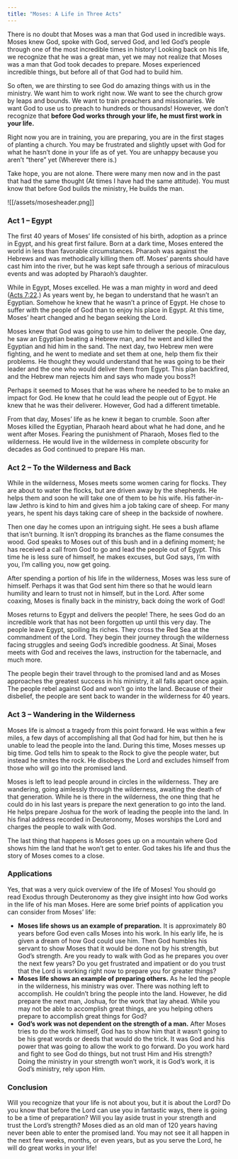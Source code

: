 ```yaml
---
title: "Moses: A Life in Three Acts"
---
```

There is no doubt that Moses was a man that God used in incredible ways. Moses knew God, spoke with God, served God, and led God’s people through one of the most incredible times in history! Looking back on his life, we recognize that he was a great man, yet we may not realize that Moses was a man that God took decades to prepare. Moses experienced incredible things, but before all of that God had to build him.

So often, we are thirsting to see God do amazing things with us in the ministry. We want him to work right now. We want to see the church grow by leaps and bounds. We want to train preachers and missionaries. We want God to use us to preach to hundreds or thousands! However, we don’t recognize that **before God works through your life, he must first work in your life.**

Right now you are in training, you are preparing, you are in the first stages of planting a church. You may be frustrated and slightly upset with God for what he hasn’t done in your life as of yet. You are unhappy because you aren’t “there” yet (Wherever there is.)

Take hope, you are not alone. There were many men now and in the past that had the same thought (At times I have had the same attitude). You must know that before God builds the ministry, He builds the man.

![[/assets/mosesheader.png]]

### Act 1 – Egypt

The first 40 years of Moses’ life consisted of his birth, adoption as a prince in Egypt, and his great first failure. Born at a dark time, Moses entered the world in less than favorable circumstances. Pharaoh was against the Hebrews and was methodically killing them off. Moses’ parents should have cast him into the river, but he was kept safe through a serious of miraculous events and was adopted by Pharaoh’s daughter.

While in Egypt, Moses excelled. He was a man mighty in word and deed ([Acts 7:22](https://web.archive.org/web/20180413134303/https://biblia.com/bible/kjv1900/Acts%207.22).) As years went by, he began to understand that he wasn’t an Egyptian. Somehow he knew that he wasn’t a prince of Egypt. He chose to suffer with the people of God than to enjoy his place in Egypt. At this time, Moses’ heart changed and he began seeking the Lord.

Moses knew that God was going to use him to deliver the people. One day, he saw an Egyptian beating a Hebrew man, and he went and killed the Egyptian and hid him in the sand. The next day, two Hebrew men were fighting, and he went to mediate and set them at one, help them fix their problems. He thought they would understand that he was going to be their leader and the one who would deliver them from Egypt. This plan backfired, and the Hebrew man rejects him and says who made you boss?!

Perhaps it seemed to Moses that he was where he needed to be to make an impact for God. He knew that he could lead the people out of Egypt. He knew that he was their deliverer. However, God had a different timetable.

From that day, Moses’ life as he knew it began to crumble. Soon after Moses killed the Egyptian, Pharaoh heard about what he had done, and he went after Moses. Fearing the punishment of Pharaoh, Moses fled to the wilderness. He would live in the wilderness in complete obscurity for decades as God continued to prepare His man.

### Act 2 – To the Wilderness and Back

While in the wilderness, Moses meets some women caring for flocks. They are about to water the flocks, but are driven away by the shepherds. He helps them and soon he will take one of them to be his wife. His father-in-law Jethro is kind to him and gives him a job taking care of sheep. For many years, he spent his days taking care of sheep in the backside of nowhere.

Then one day he comes upon an intriguing sight. He sees a bush aflame that isn’t burning. It isn’t dropping its branches as the flame consumes the wood. God speaks to Moses out of this bush and in a defining moment; he has received a call from God to go and lead the people out of Egypt. This time he is less sure of himself, he makes excuses, but God says, I’m with you, I’m calling you, now get going.

After spending a portion of his life in the wilderness, Moses was less sure of himself. Perhaps it was that God sent him there so that he would learn humility and learn to trust not in himself, but in the Lord. After some coaxing, Moses is finally back in the ministry, back doing the work of God!

Moses returns to Egypt and delivers the people! There, he sees God do an incredible work that has not been forgotten up until this very day. The people leave Egypt, spoiling its riches. They cross the Red Sea at the commandment of the Lord. They begin their journey through the wilderness facing struggles and seeing God’s incredible goodness. At Sinai, Moses meets with God and receives the laws, instruction for the tabernacle, and much more.

The people begin their travel through to the promised land and as Moses approaches the greatest success in his ministry, it all falls apart once again. The people rebel against God and won’t go into the land. Because of their disbelief, the people are sent back to wander in the wilderness for 40 years.

### Act 3 – Wandering in the Wilderness

Moses life is almost a tragedy from this point forward. He was within a few miles, a few days of accomplishing all that God had for him, but then he is unable to lead the people into the land. During this time, Moses messes up big time. God tells him to speak to the Rock to give the people water, but instead he smites the rock. He disobeys the Lord and excludes himself from those who will go into the promised land.

Moses is left to lead people around in circles in the wilderness. They are wandering, going aimlessly through the wilderness, awaiting the death of that generation. While he is there in the wilderness, the one thing that he could do in his last years is prepare the next generation to go into the land. He helps prepare Joshua for the work of leading the people into the land. In his final address recorded in Deuteronomy, Moses worships the Lord and charges the people to walk with God.

The last thing that happens is Moses goes up on a mountain where God shows him the land that he won’t get to enter. God takes his life and thus the story of Moses comes to a close.

### Applications

Yes, that was a very quick overview of the life of Moses! You should go read Exodus through Deuteronomy as they give insight into how God works in the life of his man Moses. Here are some brief points of application you can consider from Moses’ life:

- **Moses life shows us an example of preparation.** It is approximately 80 years before God even calls Moses into his work. In his early life, he is given a dream of how God could use him. Then God humbles his servant to show Moses that it would be done not by his strength, but God’s strength. Are you ready to walk with God as he prepares you over the next few years? Do you get frustrated and impatient or do you trust that the Lord is working right now to prepare you for greater things?
- **Moses life shows an example of preparing others.** As he led the people in the wilderness, his ministry was over. There was nothing left to accomplish. He couldn’t bring the people into the land. However, he did prepare the next man, Joshua, for the work that lay ahead. While you may not be able to accomplish great things, are you helping others prepare to accomplish great things for God?
- **God’s work was not dependent on the strength of a man.** After Moses tries to do the work himself, God has to show him that it wasn’t going to be his great words or deeds that would do the trick. It was God and his power that was going to allow the work to go forward. Do you work hard and fight to see God do things, but not trust Him and His strength? Doing the ministry in your strength won’t work, it is God’s work, it is God’s ministry, rely upon Him.

### Conclusion

Will you recognize that your life is not about you, but it is about the Lord? Do you know that before the Lord can use you in fantastic ways, there is going to be a time of preparation? Will you lay aside trust in your strength and trust the Lord’s strength? Moses died as an old man of 120 years having never been able to enter the promised land. You may not see it all happen in the next few weeks, months, or even years, but as you serve the Lord, he will do great works in your life!